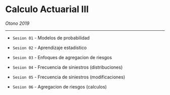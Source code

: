 # Calculo Actuarial III

*Otono 2019*

---

* `Sesion 01` - Modelos de probabilidad

* `Sesion 02` - Aprendizaje estadistico

* `Sesion 03` - Enfoques de agregacion de riesgos

* `Sesion 04` - Frecuencia de siniestros (distribuciones)

* `Sesion 05` - Frecuencia de siniestros (modificaciones)

* `Sesion 06` - Agregacion de riesgos (calculos)
